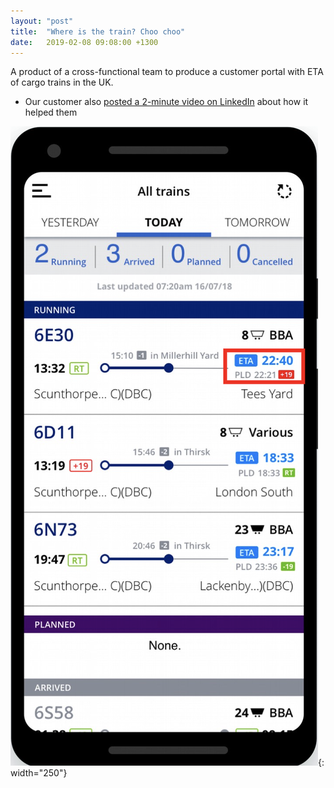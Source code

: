 ```yaml
---
layout: "post"
title:  "Where is the train? Choo choo"
date:   2019-02-08 09:08:00 +1300
---
```


A product of a cross-functional team to produce a customer portal with ETA of cargo trains in the UK.
- Our customer also [posted a 2-minute video on LinkedIn](https://www.linkedin.com/posts/db-cargo-uk-limited_dbcustomerportal-teamred-activity-6795325591106150400-jXu4) about how it helped them

![ETA screenshot](/assets/eta-screenshot.png){: width="250"}

<!-- This is a comment -->

